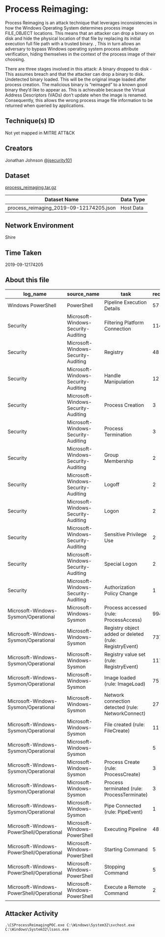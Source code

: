 # Process Reimaging:
Process Reimaging is an attack technique that leverages inconsistencies in how the Windows Operating System determines process image FILE_OBJECT locations. This means that an attacker can drop a binary on disk and hide the physical location of that file by replacing its initial execution full file path with a trusted binary. , This in turn allows an adversary to bypass Windows operating system process attribute verification, hiding themselves in the context of the process image of their choosing. 

There are three stages involved in this attack:
A binary dropped to disk - This assumes breach and that the attacker can drop a binary to disk.
Undetected binary loaded. This will be the original image loaded after process creation.
The malicious binary is “reimaged” to a known good binary they’d like to appear as. This is achievable because the Virtual Address Descriptors (VADs) don’t update when the image is renamed. Consequently, this allows the wrong process image file information to be returned when queried by applications. 


## Technique(s) ID

Not yet mapped in MITRE ATT&CK

## Creators

Jonathan Johnson [@jsecurity101](https://twitter.com/jsecurity101)

## Dataset

[process_reimaging.tar.gz](./process_reimaging.tar.gz)

| Dataset Name | Data Type |
|------------|---------| 
| process_reimaging_2019-09-12174205.json | Host Data |


## Network Environment

Shire

## Time Taken

2019-09-12174205

## About this file

| log_name                                 | source_name                         | task                                                   |   record_number |
|------------------------------------------|-------------------------------------|--------------------------------------------------------|-----------------|
| Windows PowerShell                       | PowerShell                          | Pipeline Execution Details                             |              57 |
| Security                                 | Microsoft-Windows-Security-Auditing | Filtering Platform Connection                          |             114 |
| Security                                 | Microsoft-Windows-Security-Auditing | Registry                                               |              48 |
| Security                                 | Microsoft-Windows-Security-Auditing | Handle Manipulation                                    |              12 |
| Security                                 | Microsoft-Windows-Security-Auditing | Process Creation                                       |               3 |
| Security                                 | Microsoft-Windows-Security-Auditing | Process Termination                                    |               3 |
| Security                                 | Microsoft-Windows-Security-Auditing | Group Membership                                       |               2 |
| Security                                 | Microsoft-Windows-Security-Auditing | Logoff                                                 |               2 |
| Security                                 | Microsoft-Windows-Security-Auditing | Logon                                                  |               2 |
| Security                                 | Microsoft-Windows-Security-Auditing | Sensitive Privilege Use                                |               2 |
| Security                                 | Microsoft-Windows-Security-Auditing | Special Logon                                          |               2 |
| Security                                 | Microsoft-Windows-Security-Auditing | Authorization Policy Change                            |               1 |
| Microsoft-Windows-Sysmon/Operational     | Microsoft-Windows-Sysmon            | Process accessed (rule: ProcessAccess)                 |             994 |
| Microsoft-Windows-Sysmon/Operational     | Microsoft-Windows-Sysmon            | Registry object added or deleted (rule: RegistryEvent) |             737 |
| Microsoft-Windows-Sysmon/Operational     | Microsoft-Windows-Sysmon            | Registry value set (rule: RegistryEvent)               |             117 |
| Microsoft-Windows-Sysmon/Operational     | Microsoft-Windows-Sysmon            | Image loaded (rule: ImageLoad)                         |              75 |
| Microsoft-Windows-Sysmon/Operational     | Microsoft-Windows-Sysmon            | Network connection detected (rule: NetworkConnect)     |              27 |
| Microsoft-Windows-Sysmon/Operational     | Microsoft-Windows-Sysmon            | File created (rule: FileCreate)                        |              11 |
| Microsoft-Windows-Sysmon/Operational     | Microsoft-Windows-Sysmon            |                                                        |               5 |
| Microsoft-Windows-Sysmon/Operational     | Microsoft-Windows-Sysmon            | Process Create (rule: ProcessCreate)                   |               3 |
| Microsoft-Windows-Sysmon/Operational     | Microsoft-Windows-Sysmon            | Process terminated (rule: ProcessTerminate)            |               3 |
| Microsoft-Windows-Sysmon/Operational     | Microsoft-Windows-Sysmon            | Pipe Connected (rule: PipeEvent)                       |               1 |
| Microsoft-Windows-PowerShell/Operational | Microsoft-Windows-PowerShell        | Executing Pipeline                                     |              48 |
| Microsoft-Windows-PowerShell/Operational | Microsoft-Windows-PowerShell        | Starting Command                                       |               5 |
| Microsoft-Windows-PowerShell/Operational | Microsoft-Windows-PowerShell        | Stopping Command                                       |               5 |
| Microsoft-Windows-PowerShell/Operational | Microsoft-Windows-PowerShell        | Execute a Remote Command                               |               2 |


## Attacker Activity

```
.\CSProcessReimagingPOC.exe C:\Windows\System32\svchost.exe C:\Windows\System32\lsass.exe
```
